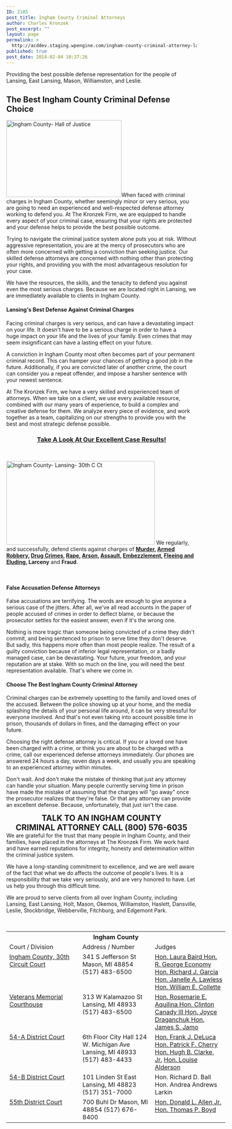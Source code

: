 ```yaml
---
ID: 2185
post_title: Ingham County Criminal Attorneys
author: Charles Kronzek
post_excerpt: ""
layout: page
permalink: >
  http://acddev.staging.wpengine.com/ingham-county-criminal-attorney-lansing-michigan-criminal-defense-lawyer.html
published: true
post_date: 2014-02-04 10:37:26
---
```

<div class="county-lis">

Providing the best possible defense representation for the people of Lansing, East Lansing, Mason, Williamston, and Leslie.
<h2><strong>The Best Ingham County Criminal Defense Choice</strong></h2>
<a href="http://acddev.staging.wpengine.com/wp-content/uploads/2014/02/Ingham-Hall-of-Justice.jpg"><img class="alignright wp-image-7173" src="http://acddev.staging.wpengine.com/wp-content/uploads/2014/02/Ingham-Hall-of-Justice-300x200.jpg" alt="Ingham County- Hall of Justice" width="305" height="203" /></a>When faced with criminal charges in Ingham County, whether seemingly minor or very serious, you are going to need an experienced and well-respected defense attorney working to defend you. At The Kronzek Firm, we are equipped to handle every aspect of your criminal case, ensuring that your rights are protected and your defense helps to provide the best possible outcome.

Trying to navigate the criminal justice system alone puts you at risk. Without aggressive representation, you are at the mercy of prosecutors who are often more concerned with getting a conviction than seeking justice. Our skilled defense attorneys are concerned with nothing other than protecting your rights, and providing you with the most advantageous resolution for your case.

We have the resources, the skills, and the tenacity to defend you against even the most serious charges. Because we are located right in Lansing, we are immediately available to clients in Ingham County.
<h4><strong>Lansing's Best Defense Against Criminal Charges</strong></h4>
Facing criminal charges is very serious, and can have a devastating impact on your life. It doesn't have to be a serious charge in order to have a huge impact on your life and the lives of your family. Even crimes that may seem insignificant can have a lasting effect on your future.

A conviction in Ingham County most often becomes part of your permanent criminal record. This can hamper your chances of getting a good job in the future. Additionally, if you are convicted later of another crime, the court can consider you a repeat offender, and impose a harsher sentence with your newest sentence.

At The Kronzek Firm, we have a very skilled and experienced team of attorneys. When we take on a client, we use every available resource, combined with our many years of experience, to build a complex and creative defense for them. We analyze every piece of evidence, and work together as a team, capitalizing on our strengths to provide you with the best and most strategic defense possible.
<h3 style="text-align: center;"><a title="Proven Results" href="http://acddev.staging.wpengine.com/proven-results.html">Take A Look At Our Excellent Case Results!</a></h3>
&nbsp;

<a href="http://acddev.staging.wpengine.com/wp-content/uploads/2014/02/Ingham-Lansing-30th-C-Ct.jpg"><img class="alignleft wp-image-7170" src="http://acddev.staging.wpengine.com/wp-content/uploads/2014/02/Ingham-Lansing-30th-C-Ct-300x169.jpg" alt="Ingham County- Lansing- 30th C Ct" width="393" height="221" /></a> We regularly, and successfully, defend clients against charges of <strong><a href="http://acddev.staging.wpengine.com/michigan-open-murder-attorneys.html">Murder</a>, <a href="http://acddev.staging.wpengine.com/michigan-armed-robbery-attorney.html">Armed Robbery</a>, <a href="http://acddev.staging.wpengine.com/drug-charges.html">Drug Crimes</a>, <a href="http://acddev.staging.wpengine.com/sex-crimes.html">Rape</a>, <a href="http://acddev.staging.wpengine.com/michigan-arson-attorney.html">Arson</a>, <a href="http://acddev.staging.wpengine.com/assault-charges.html">Assault</a>, <a href="http://acddev.staging.wpengine.com/michigan-embezzlement-attorney-criminal-defense-lawyer.html">Embezzlement</a>, <a href="http://acddev.staging.wpengine.com/michigan-fleeing-eluding-attorneys-criminal-defense-lawyers.html">Fleeing and Eluding</a>, Larceny</strong> and <strong>Fraud</strong>.

&nbsp;
<h4>False Accusation Defense Attorneys</h4>
<span style="font-weight: 400;">False accusations are terrifying. The words are enough to give anyone a serious case of the jitters. After all, we've all read accounts in the paper of people accused of crimes in order to deflect blame, or because the prosecutor settles for the easiest answer, even if it's the wrong one.</span>

<span style="font-weight: 400;">Nothing is more tragic than someone being convicted of a crime they didn't commit, and being sentenced to prison to serve time they don't deserve. But sadly, this happens more often than most people realize.
</span>
<span style="font-weight: 400;">The result of a guilty conviction because of inferior legal representation, or a badly managed case, can be devastating. Your future, your freedom, and your reputation are at stake. With so much on the line, you will need the best representation available. That's where we come in.</span>
<h4><strong>Choose The Best Ingham County Criminal Attorney</strong></h4>
Criminal charges can be extremely upsetting to the family and loved ones of the accused. Between the police showing up at your home, and the media splashing the details of your personal life around, it can be very stressful for everyone involved. And that's not even taking into account possible time in prison, thousands of dollars in fines, and the damaging effect on your future.

Choosing the right defense attorney is critical. If you or a loved one have been charged with a crime, or think you are about to be charged with a crime, call our experienced defense attorneys immediately. Our phones are answered 24 hours a day, seven days a week, and usually you are speaking to an experienced attorney within minutes.

Don't wait. And don't make the mistake of thinking that just any attorney can handle your situation. Many people currently serving time in prison have made the mistake of assuming that the charges will "go away" once the prosecutor realizes that they're false. Or that any attorney can provide an excellent defense. Because, unfortunately, that just isn't the case.

</div>
<div class="county-lis"><center><span style="font-size: 150%;"><strong>
TALK TO AN INGHAM COUNTY CRIMINAL ATTORNEY
CALL (800) 576-6035</strong></span></center></div>
We are grateful for the trust that many people in Ingham County, and their families, have placed in the attorneys at The Kronzek Firm. We work hard and have earned reputations for integrity, honesty and determination within the criminal justice system.

We have a long-standing commitment to excellence, and we are well aware of the fact that what we do affects the outcome of people's lives. It is a responsibility that we take very seriously, and are very honored to have. Let us help you through this difficult time.

We are proud to serve clients from all over Ingham County, including Lansing, East Lansing, Holt, Mason, Okemos, Williamston, Haslett, Dansville, Leslie, Stockbridge, Webberville, Fitchburg, and Edgemont Park.

&nbsp;
<table class="districts" style="width: 580px !important;" cellspacing="0">
<tbody>
<tr>
<th colspan="3">Ingham County</th>
</tr>
<tr class="subjects">
<td width="225">Court / Division</td>
<td width="225">Address / Number</td>
<td width="225">Judges</td>
</tr>
<tr>
<td valign="top"><a href="http://cc.ingham.org/" target="_blank">Ingham County, 30th Circuit Court
</a></td>
<td valign="top">341 S Jefferson St
Mason, MI 48854
(517) 483-6500</td>
<td valign="top"><a href="http://cc.ingham.org/GeneralInformation/Judges/HonorableLauraBaird.aspx" target="_blank">Hon. Laura Baird
</a><a href="http://cc.ingham.org/GeneralInformation/Judges/HonorableRGeorgeEconomy.aspx" target="_blank">Hon. R. George Economy
</a><a href="http://cc.ingham.org/GeneralInformation/Judges/HonorableRichardJGarcia.aspx" target="_blank">Hon. Richard J. Garcia
</a><a href="http://cc.ingham.org/GeneralInformation/Judges/HonorableJanelleALawless.aspx" target="_blank">Hon. Janelle A. Lawless
</a><a href="http://cc.ingham.org/GeneralInformation/Judges/HonorableWilliamECollette.aspx" target="_blank">Hon. William E. Collette</a></td>
</tr>
<tr>
<td valign="top"><a href="http://cc.ingham.org/GeneralInformation/Locations.aspx" target="_blank">Veterans Memorial Courthouse</a></td>
<td valign="top">313 W Kalamazoo St
Lansing, MI 48933
(517) 483-6500</td>
<td valign="top"><a href="http://cc.ingham.org/GeneralInformation/Judges/HonorableRosemarieEAquilina.aspx" target="_blank">Hon. Rosemarie E. Aquilina
</a><a href="http://cc.ingham.org/GeneralInformation/Judges/HonorableClintonCanadyIII.aspx" target="_blank">Hon. Clinton Canady III
</a><a href="http://cc.ingham.org/GeneralInformation/Judges/HonorableJoyceDraganchuk.aspx" target="_blank">Hon. Joyce Draganchuk
</a><a href="http://cc.ingham.org/GeneralInformation/Judges/HonorableJamesSJamo.aspx" target="_blank">Hon. James S. Jamo</a></td>
</tr>
<tr>
<td valign="top"><a href="http://www.lansingmi.gov/District_Court" target="_blank">54-A District Court
</a></td>
<td valign="top">6th Floor City Hall
124 W. Michigan Ave
Lansing, MI 48933
(517) 483-4433</td>
<td valign="top"><a href="http://www.lansingmi.gov/Judges" target="_blank">Hon. Frank J. DeLuca</a>
<a href="http://www.lansingmi.gov/Judges" target="_blank">Hon. Patrick F. Cherry</a>
<a href="http://www.lansingmi.gov/Judges" target="_blank">Hon. Hugh B. Clarke, Jr.</a>
<a href="http://www.lansingmi.gov/Judges" target="_blank">Hon. Louise Alderson</a></td>
</tr>
<tr>
<td valign="top"><a href="http://www.cityofeastlansing.com/676/54B-District-Court" target="_blank">54-B District Court
</a></td>
<td valign="top">101 Linden St
East Lansing, MI 48823
(517) 351-7000</td>
<td valign="top">Hon. Richard D. Ball
Hon. Andrea Andrews Larkin</td>
</tr>
<tr>
<td valign="top"><a href="http://dc.ingham.org/" target="_blank">55th District Court
</a></td>
<td valign="top">700 Buhl Dr
Mason, MI 48854
(517) 676-8400</td>
<td valign="top"><a href="http://dc.ingham.org/Judges/HonDonaldLAllen.aspx" target="_blank">Hon. Donald L. Allen Jr.</a>
<a href="http://dc.ingham.org/Judges/HonThomasPBoyd.aspx" target="_blank">Hon. Thomas P. Boyd</a></td>
</tr>
</tbody>
</table>